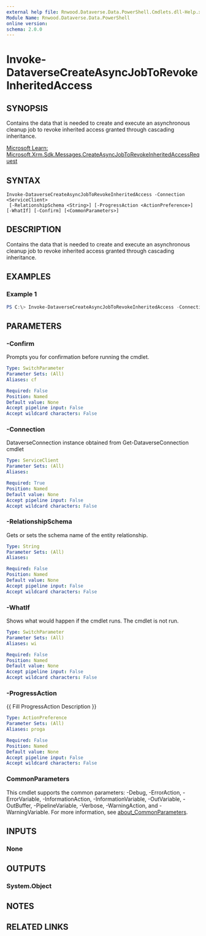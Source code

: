```yaml
---
external help file: Rnwood.Dataverse.Data.PowerShell.Cmdlets.dll-Help.xml
Module Name: Rnwood.Dataverse.Data.PowerShell
online version:
schema: 2.0.0
---
```


# Invoke-DataverseCreateAsyncJobToRevokeInheritedAccess

## SYNOPSIS
Contains the data that is needed to create and execute an asynchronous cleanup job to revoke inherited access granted through cascading inheritance.

[Microsoft Learn: Microsoft.Xrm.Sdk.Messages.CreateAsyncJobToRevokeInheritedAccessRequest](https://learn.microsoft.com/dotnet/api/Microsoft.Xrm.Sdk.Messages.CreateAsyncJobToRevokeInheritedAccessRequest)

## SYNTAX

```
Invoke-DataverseCreateAsyncJobToRevokeInheritedAccess -Connection <ServiceClient>
 [-RelationshipSchema <String>] [-ProgressAction <ActionPreference>] [-WhatIf] [-Confirm] [<CommonParameters>]
```

## DESCRIPTION
Contains the data that is needed to create and execute an asynchronous cleanup job to revoke inherited access granted through cascading inheritance.

## EXAMPLES

### Example 1
```powershell
PS C:\> Invoke-DataverseCreateAsyncJobToRevokeInheritedAccess -Connection <ServiceClient> -RelationshipSchema <String>
```

## PARAMETERS

### -Confirm
Prompts you for confirmation before running the cmdlet.

```yaml
Type: SwitchParameter
Parameter Sets: (All)
Aliases: cf

Required: False
Position: Named
Default value: None
Accept pipeline input: False
Accept wildcard characters: False
```

### -Connection
DataverseConnection instance obtained from Get-DataverseConnection cmdlet

```yaml
Type: ServiceClient
Parameter Sets: (All)
Aliases:

Required: True
Position: Named
Default value: None
Accept pipeline input: False
Accept wildcard characters: False
```

### -RelationshipSchema
Gets or sets the schema name of the entity relationship.

```yaml
Type: String
Parameter Sets: (All)
Aliases:

Required: False
Position: Named
Default value: None
Accept pipeline input: False
Accept wildcard characters: False
```

### -WhatIf
Shows what would happen if the cmdlet runs. The cmdlet is not run.

```yaml
Type: SwitchParameter
Parameter Sets: (All)
Aliases: wi

Required: False
Position: Named
Default value: None
Accept pipeline input: False
Accept wildcard characters: False
```

### -ProgressAction
{{ Fill ProgressAction Description }}

```yaml
Type: ActionPreference
Parameter Sets: (All)
Aliases: proga

Required: False
Position: Named
Default value: None
Accept pipeline input: False
Accept wildcard characters: False
```

### CommonParameters
This cmdlet supports the common parameters: -Debug, -ErrorAction, -ErrorVariable, -InformationAction, -InformationVariable, -OutVariable, -OutBuffer, -PipelineVariable, -Verbose, -WarningAction, and -WarningVariable. For more information, see [about_CommonParameters](http://go.microsoft.com/fwlink/?LinkID=113216).

## INPUTS

### None
## OUTPUTS

### System.Object
## NOTES

## RELATED LINKS
